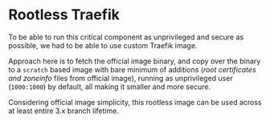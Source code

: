 # Rootless Traefik

To be able to run this critical component as unprivileged and secure as possible, we had to be able to use custom Traefik image.

Approach here is to fetch the official image binary, and copy over the binary to a `scratch` based image with bare minimum of additions (*root certificates and zoneinfo* files from official image), running as unprivileged user (`1000:1000`) by default, all making it smaller and more secure.

Considering official image simplicity, this rootless image can be used across at least entire 3.x branch lifetime.
